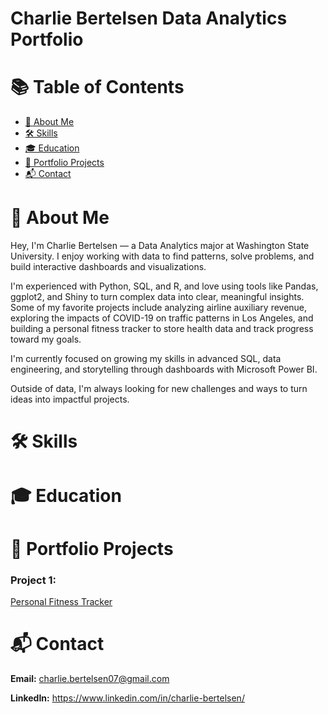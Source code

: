 # Charlie Bertelsen Data Analytics Portfolio

# 📚 Table of Contents
- [📖 About Me](#about-me)
- [🛠️ Skills](#skills)
- [🎓 Education](#education)
- [📂 Portfolio Projects](#portfolio-projects)
- [📬 Contact](#contact)

# 📖 About Me
Hey, I'm Charlie Bertelsen — a Data Analytics major at Washington State University. I enjoy working with data to find patterns, solve problems, and build interactive dashboards and visualizations.

I'm experienced with Python, SQL, and R, and love using tools like Pandas, ggplot2, and Shiny to turn complex data into clear, meaningful insights. Some of my favorite projects include analyzing airline auxiliary revenue, exploring the impacts of COVID-19 on traffic patterns in Los Angeles, and building a personal fitness tracker to store health data and track progress toward my goals.

I'm currently focused on growing my skills in advanced SQL, data engineering, and storytelling through dashboards with Microsoft Power BI.

Outside of data, I'm always looking for new challenges and ways to turn ideas into impactful projects.


# 🛠️ Skills

# 🎓 Education

# 📂 Portfolio Projects

### Project 1:

[Personal Fitness Tracker](https://github.com/charliebertelsen/fitness-tracker)

# 📬 Contact


**Email:** charlie.bertelsen07@gmail.com

**LinkedIn:** https://www.linkedin.com/in/charlie-bertelsen/
